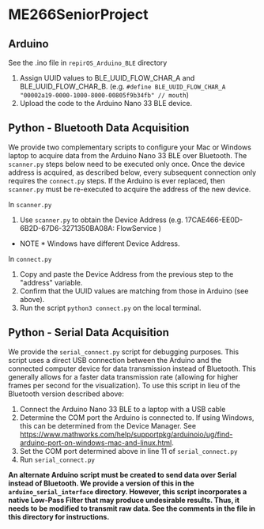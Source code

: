 # ME266SeniorProject

## Arduino
See the .ino file in `repirOS_Arduino_BLE` directory
1. Assign UUID values to BLE_UUID_FLOW_CHAR_A and BLE_UUID_FLOW_CHAR_B.
(e.g. `#define BLE_UUID_FLOW_CHAR_A "00002a19-0000-1000-8000-00805f9b34fb" // mouth`)
2. Upload the code to the Arduino Nano 33 BLE device.

## Python - Bluetooth Data Acquisition
We provide two complementary scripts to configure your Mac or Windows laptop to acquire data from the Arduino Nano 33 BLE over Bluetooth. The `scanner.py` steps below need to be executed only once. Once the device address is acquired, as described below, every subsequent connection only requires the `connect.py` steps. If  the Arduino is ever replaced, then `scanner.py` must be re-executed to acquire the address of the new device. 

In `scanner.py`
1. Use `scanner.py` to obtain the Device Address (e.g. 17CAE466-EE0D-6B2D-67D6-3271350BA08A: FlowService )
* NOTE * Windows have different Device Address.

In `connect.py`
1. Copy and paste the Device Address from the previous step to the "address" variable.
2. Confirm that the UUID values are matching from those in Arduino (see above). 
3. Run the script `python3 connect.py` on the local terminal.

## Python - Serial Data Acquisition
We provide the `serial_connect.py` script for debugging purposes. This script uses a direct USB connection between the Arduino and the connected computer device for data transmission instead of Bluetooth. This generally allows for a faster data transmission rate (allowing for higher frames per second for the visualization). To use this script in lieu of the Bluetooth version described above:
1. Connect the Arduino Nano 33 BLE to a laptop with a USB cable
2. Determine the COM port the Arduino is connected to. If using Windows, this can be determined from the Device Manager. See https://www.mathworks.com/help/supportpkg/arduinoio/ug/find-arduino-port-on-windows-mac-and-linux.html.
3. Set the COM port determined above in line 11 of `serial_connect.py`
4. Run `serial_connect.py`

**An alternate Arduino script must be created to send data over Serial instead of Bluetooth. We provide a version of this in the `arduino_serial_interface` directory. However, this script incorporates a native Low-Pass Filter that may produce undesirable results. Thus, it needs to be modified to transmit raw data. See the comments in the file in this directory for instructions.**
